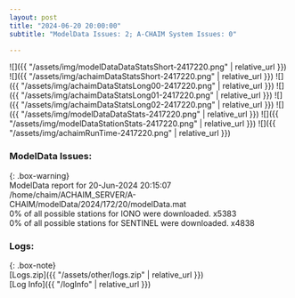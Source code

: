 ```yaml
---
layout: post
title: "2024-06-20 20:00:00"
subtitle: "ModelData Issues: 2; A-CHAIM System Issues: 0"

---
```


![]({{ "/assets/img/modelDataDataStatsShort-2417220.png" | relative_url }})
![]({{ "/assets/img/achaimDataStatsShort-2417220.png" | relative_url }})
![]({{ "/assets/img/achaimDataStatsLong00-2417220.png" | relative_url }})
![]({{ "/assets/img/achaimDataStatsLong01-2417220.png" | relative_url }})
![]({{ "/assets/img/achaimDataStatsLong02-2417220.png" | relative_url }})
![]({{ "/assets/img/modelDataDataStats-2417220.png" | relative_url }})
![]({{ "/assets/img/modelDataStationStats-2417220.png" | relative_url }})
![]({{ "/assets/img/achaimRunTime-2417220.png" | relative_url }})


### ModelData Issues:  
  
{: .box-warning}  
 ModelData report for 20-Jun-2024 20:15:07   
 /home/chaim/ACHAIM_SERVER/A-CHAIM/modelData/2024/172/20/modelData.mat   
 0% of all possible stations for IONO were downloaded. x5383   
 0% of all possible stations for SENTINEL were downloaded. x4838   
  


### Logs:  
  
{: .box-note}  
[Logs.zip]({{ "/assets/other/logs.zip" | relative_url }})  
[Log Info]({{ "/logInfo" | relative_url }})  
